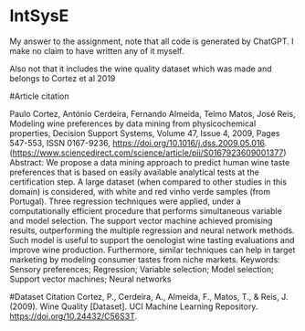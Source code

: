 # IntSysE

My answer to the assignment, note that all code is generated by ChatGPT. I make no claim to have written any of it myself. 


Also not that it includes the wine quality dataset which was made and belongs to Cortez et al 2019

#Article citation

Paulo Cortez, António Cerdeira, Fernando Almeida, Telmo Matos, José Reis,
Modeling wine preferences by data mining from physicochemical properties,
Decision Support Systems,
Volume 47, Issue 4,
2009,
Pages 547-553,
ISSN 0167-9236,
https://doi.org/10.1016/j.dss.2009.05.016.
(https://www.sciencedirect.com/science/article/pii/S0167923609001377)
Abstract: We propose a data mining approach to predict human wine taste preferences that is based on easily available analytical tests at the certification step. A large dataset (when compared to other studies in this domain) is considered, with white and red vinho verde samples (from Portugal). Three regression techniques were applied, under a computationally efficient procedure that performs simultaneous variable and model selection. The support vector machine achieved promising results, outperforming the multiple regression and neural network methods. Such model is useful to support the oenologist wine tasting evaluations and improve wine production. Furthermore, similar techniques can help in target marketing by modeling consumer tastes from niche markets.
Keywords: Sensory preferences; Regression; Variable selection; Model selection; Support vector machines; Neural networks

#Dataset Citation
Cortez, P., Cerdeira, A., Almeida, F., Matos, T., & Reis, J. (2009). Wine Quality [Dataset]. UCI Machine Learning Repository. https://doi.org/10.24432/C56S3T.
